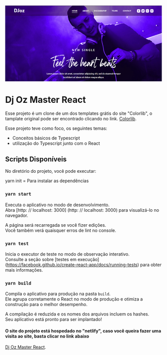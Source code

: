 ![djoz-master-react](https://github.com/ArturdaSilvaRezende/djoz-master-react/blob/master/djoz-master-react-bg.PNG)

# Dj Oz Master React

Esse projeto é um clone de um dos templates grátis do site "Colorlib", o tamplate original pode ser encontrado clicando no link. [Colorlib](https://colorlib.com/).

Esse projeto teve como foco, os seguintes temas:

- Conceitos básicos de Typescript
- utilização do Typescript junto com o React

## Scripts Disponíveis

No diretório do projeto, você pode executar:

yarn init = Para instalar as dependências

### `yarn start`

Executa o aplicativo no modo de desenvolvimento. \
Abra [http: // localhost: 3000] (http: // localhost: 3000) para visualizá-lo no navegador.

A página será recarregada se você fizer edições. \
Você também verá quaisquer erros de lint no console.

### `yarn test`

Inicia o executor de teste no modo de observação interativo. \
Consulte a seção sobre [testes em execução] (https://facebook.github.io/create-react-app/docs/running-tests) para obter mais informações.

### `yarn build`

Compila o aplicativo para produção na pasta `build`. \
Ele agrupa corretamente o React no modo de produção e otimiza a construção para o melhor desempenho.

A compilação é reduzida e os nomes dos arquivos incluem os hashes. \
Seu aplicativo está pronto para ser implantado!

#### O site do projeto está hospedado no "netlify", caso você queira fazer uma visita ao site, basta clicar no link abaixo

[Dj Oz Master React](https://djoz-master-react.netlify.app/).
